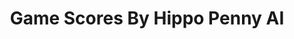 ---
title: Game Scores By Hippo Penny AI
layout: scoredetail
permalink: /meta-score/castlestorm
header:
  teaser: /assets/images/castlestorm.jpg
  video:
    id: xZpRXn6KVQg
    provider: youtube
---
